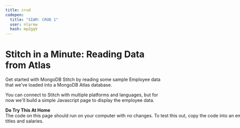 ```yaml
---
title: crud
codepen:
  title: "SIAM: CRUD 1"
  user: nlarew
  hash: mpZgqV
---
```


<link rel="stylesheet" href="https://maxcdn.bootstrapcdn.com/bootstrap/4.0.0-beta.2/css/bootstrap.min.css" integrity="sha384-PsH8R72JQ3SOdhVi3uxftmaW6Vc51MKb0q5P2rRUpPvrszuE4W1povHYgTpBfshb" crossorigin="anonymous">


# Stitch in a Minute: Reading Data from Atlas

Get started with MongoDB Stitch by reading some sample Employee data that we've
loaded into a MongoDB Atlas database.

You can connect to Stitch with multiple platforms and languages, but for now we'll
build a simple Javascript page to display the employee data.

<div class="alert alert-info" role="alert" style="width: 1600px;">
  <strong>Do Try This At Home</strong>
  <br />
  The code on this page should run on your computer with no changes. To test
  this out, copy the code into an empty html file. When you open the file in a
  browser (with an internet connection), you will see a table that lists
  employee names, titles and salaries.
</div>
